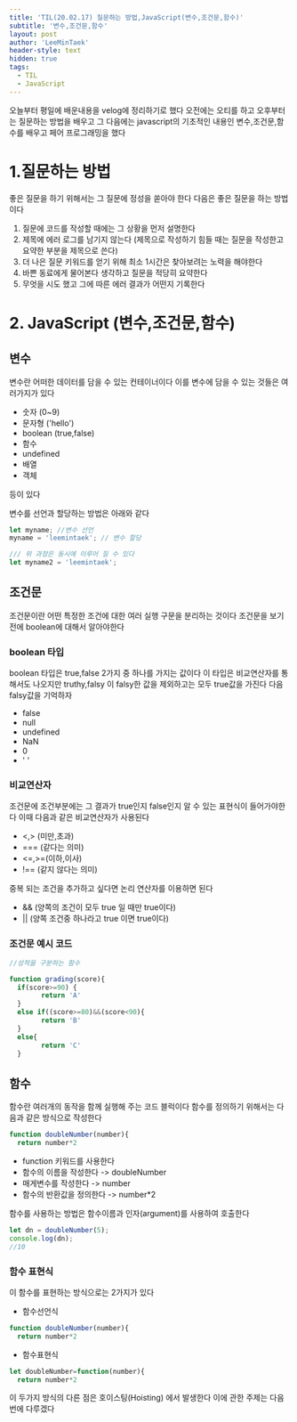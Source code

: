 ```yaml
---
title: 'TIL(20.02.17) 질문하는 방법,JavaScript(변수,조건문,함수)'
subtitle: '변수,조건문,함수'
layout: post
author: 'LeeMinTaek'
header-style: text
hidden: true
tags:
  - TIL
  - JavaScript
---
```


오늘부터 평일에 배운내용을 velog에 정리하기로 했다 오전에는 오티를 하고 오후부터는 질문하는 방법을 배우고 그 다음에는 javascript의 기초적인 내용인 변수,조건문,함수를 배우고 페어 프로그래밍을 했다

# 1.질문하는 방법

좋은 질문을 하기 위해서는 그 질문에 정성을 쏟아야 한다 다음은 좋은 질문을 하는 방법이다

1. 질문에 코드를 작성할 때에는 그 상황을 먼저 설명한다
2. 제목에 에러 로그를 남기지 않는다
   (제목으로 작성하기 힘들 때는 질문을 작성한고 요약한 부분을 제목으로 쓴다)
3. 더 나은 질문 키워드를 얻기 위해 최소 1시간은 찾아보려는 노력을 해야한다
4. 바쁜 동료에게 물어본다 생각하고 질문을 적당히 요약한다
5. 무엇을 시도 했고 그에 따른 에러 결과가 어떤지 기록한다

# 2. JavaScript (변수,조건문,함수)

## 변수

변수란 어떠한 데이터를 담을 수 있는 컨테이너이다 이를 변수에 담을 수 있는 것들은 여러가지가 있다

- 숫자 (0~9)
- 문자형 ('hello')
- boolean (true,false)
- 함수
- undefined
- 배열
- 객체

등이 있다

변수를 선언과 할당하는 방법은 아래와 같다

```javascript
let myname; //변수 선언
myname = 'leemintaek'; // 변수 할당

/// 위 과정은 동시에 이루어 질 수 있다
let myname2 = 'leemintaek';
```

## 조건문

조건문이란 어떤 특정한 조건에 대한 여러 실행 구문을 분리하는 것이다 조건문을 보기 전에 boolean에 대해서 알아야한다

### boolean 타입

boolean 타입은 true,false 2가지 중 하나를 가지는 값이다 이 타입은 비교연산자를 통해서도 나오지만 truthy,falsy 이 falsy한 값을 제외하고는 모두 true값을 가진다 다음 falsy값을 기억하자

- false
- null
- undefined
- NaN
- 0
- ' '

### 비교연산자

조건문에 조건부분에는 그 결과가 true인지 false인지 알 수 있는 표현식이 들어가야한다 이때 다음과 같은 비교연산자가 사용된다

- <,> (미만,초과)
- === (같다는 의미)
- <=,>=(이하,이사)
- !== (같지 않다는 의미)

중복 되는 조건을 추가하고 싶다면 논리 연산자를 이용하면 된다

- && (양쪽의 조건이 모두 true 일 때만 true이다)
- || (양쪽 조건중 하나라고 true 이면 true이다)

### 조건문 예시 코드

```javascript
//성적을 구분하는 함수

function grading(score){
  if(score>=90) {
    	return 'A'
  }
  else if((score>=80)&&(score<90){
        return 'B'
  }
  else{
    	return 'C'
  }

```

## 함수

함수란 여러개의 동작을 함께 실행해 주는 코드 블럭이다 함수를 정의하기 위해서는 다음과 같은 방식으로 작성한다

```javascript
function doubleNumber(number){
  return number*2
```

- function 키워드를 사용한다
- 함수의 이름을 작성한다 -> doubleNumber
- 매게변수를 작성한다 -> number
- 함수의 반환값을 정의한다 -> number\*2

함수를 사용하는 방법은 함수이름과 인자(argument)를 사용하여 호출한다

```javascript
let dn = doubleNumber(5);
console.log(dn);
//10
```

### 함수 표현식

이 함수를 표현하는 방식으로는 2가지가 있다

- 함수선언식

```javascript
function doubleNumber(number){
  return number*2
```

- 함수표현식

```javascript
let doubleNumber=function(number){
  return number*2
```

이 두가지 방식의 다른 점은 호이스팅(Hoisting) 에서 발생한다 이에 관한 주제는 다음번에 다루겠다
